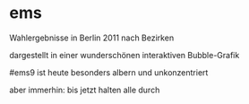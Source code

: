 # ems
Wahlergebnisse in Berlin 2011 nach Bezirken

dargestellt in einer wunderschönen interaktiven Bubble-Grafik

#ems9 ist heute besonders albern und unkonzentriert

aber immerhin: bis jetzt halten alle durch
